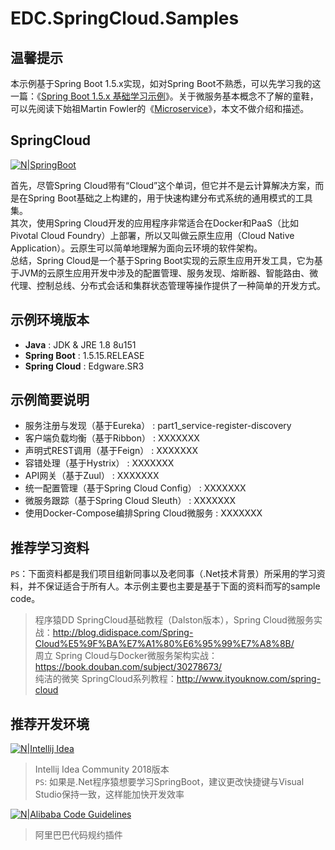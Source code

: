 # EDC.SpringCloud.Samples

## 温馨提示
本示例基于Spring Boot 1.5.x实现，如对Spring Boot不熟悉，可以先学习我的这一篇：《[Spring Boot 1.5.x 基础学习示例](https://www.cnblogs.com/edisonchou/p/java_spring_boot_foundation_demos.html)》。关于微服务基本概念不了解的童鞋，可以先阅读下始祖Martin Fowler的《[Microservice](https://mp.weixin.qq.com/s/fzk-kENu0I22P3F2Vu7KBA)》，本文不做介绍和描述。

## SpringCloud
[![N|SpringBoot](https://images2018.cnblogs.com/blog/381412/201808/381412-20180822202553841-1217264857.jpg)](https://start.spring.io/)

首先，尽管Spring Cloud带有“Cloud”这个单词，但它并不是云计算解决方案，而是在Spring Boot基础之上构建的，用于快速构建分布式系统的通用模式的工具集。<br/>
其次，使用Spring Cloud开发的应用程序非常适合在Docker和PaaS（比如Pivotal Cloud Foundry）上部署，所以又叫做云原生应用（Cloud Native Application）。云原生可以简单地理解为面向云环境的软件架构。<br/>
总结，Spring Cloud是一个基于Spring Boot实现的云原生应用开发工具，它为基于JVM的云原生应用开发中涉及的配置管理、服务发现、熔断器、智能路由、微代理、控制总线、分布式会话和集群状态管理等操作提供了一种简单的开发方式。

## 示例环境版本
  - **Java** : JDK & JRE 1.8 8u151
  - **Spring Boot** : 1.5.15.RELEASE
  - **Spring Cloud** : Edgware.SR3

## 示例简要说明
  - 服务注册与发现（基于Eureka） : 
  	part1_service-register-discovery
  - 客户端负载均衡（基于Ribbon） :
    XXXXXXX
  - 声明式REST调用（基于Feign） :
    XXXXXXX
  - 容错处理（基于Hystrix） :
    XXXXXXX
  - API网关（基于Zuul） :
    XXXXXXX
  - 统一配置管理（基于Spring Cloud Config） :
    XXXXXXX
  - 微服务跟踪（基于Spring Cloud Sleuth） :
    XXXXXXX
  - 使用Docker-Compose编排Spring Cloud微服务 :
    XXXXXXX

## 推荐学习资料
`PS`：下面资料都是我们项目组新同事以及老同事（.Net技术背景）所采用的学习资料，并不保证适合于所有人。本示例主要也主要是基于下面的资料而写的sample code。
> 程序猿DD SpringCloud基础教程（Dalston版本），Spring Cloud微服务实战：http://blog.didispace.com/Spring-Cloud%E5%9F%BA%E7%A1%80%E6%95%99%E7%A8%8B/<br/>
> 周立 Spring Cloud与Docker微服务架构实战：https://book.douban.com/subject/30278673/<br/>
> 纯洁的微笑 SpringCloud系列教程：http://www.ityouknow.com/spring-cloud

## 推荐开发环境

[![N|Intellij Idea](https://timgsa.baidu.com/timg?image&quality=80&size=b9999_10000&sec=1533644040260&di=f5ef1cf27c43f744cc8fbac384bfd0e9&imgtype=0&src=http%3A%2F%2Fimage.bubuko.com%2Finfo%2F201808%2F20180801214347937731.png)](https://www.jetbrains.com/idea/)
> Intellij Idea Community 2018版本<br/>
`PS`: 如果是.Net程序猿想要学习SpringBoot，建议更改快捷键与Visual Studio保持一致，这样能加快开发效率

[![N|Alibaba Code Guidelines](https://images2018.cnblogs.com/blog/381412/201808/381412-20180823162644740-346644119.jpg)](https://www.cnblogs.com/plokmju/p/7670481.html)
> 阿里巴巴代码规约插件<br/>

